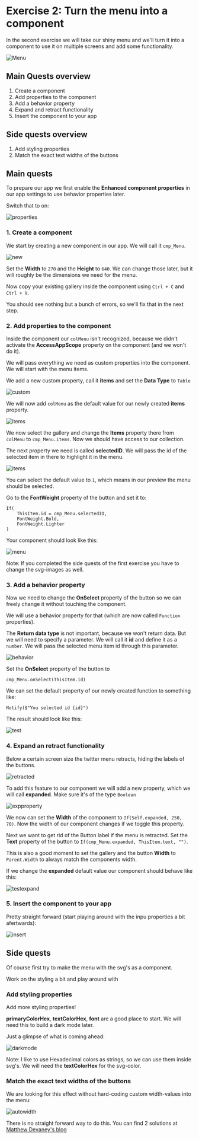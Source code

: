 # Exercise 2: Turn the menu into a component

In the second exercise we will take our shiny menu and we'll turn it into a component to use it on multiple screens and add some functionality.

![Menu](/assets/2_retractable.gif)


## Main Quests overview

1. Create a component
2. Add properties to the component
3. Add a behavior property
4. Expand and retract functionality
5. Insert the component to your app

## Side quests overview

1. Add styling properties
2. Match the exact text widths of the buttons

## Main quests

To prepare our app we first enable the **Enhanced component properties** in our app settings to use behavior properties later.

Switch that to on:

![properties](/assets/2_properties.png)

### 1. Create a component

We start by creating a new component in our app. We will call it `cmp_Menu`.

![new](/assets/2_new.png)

Set the **Width** to `270` and the **Height** to `640`. We can change those later, but it will roughly be the dimensions we need for the menu.

Now copy your existing gallery inside the component using `Ctrl + C` and `Ctrl + V`.

You should see nothing but a bunch of errors, so we'll fix that in the next step.

### 2. Add properties to the component

Inside the component our `colMenu` isn't recognized, because we didn't activate the **AccessAppScope** property on the component (and we won't do it).

We will pass everything we need as custom properties into the component. We will start with the menu items.

We add a new custom property, call it **items** and set the **Data Type** to `Table`

![custom](/assets/2_custom.png)

We will now add `colMenu` as the default value for our newly created **items** property.

![items](/assets/2_items.png)

We now select the gallery and change the **Items** property there from `colMenu` to `cmp_Menu.items`. Now we should have access to our collection.

The next property we need is called **selectedID**. We will pass the id of the selected item in there to highlight it in the menu.

![items](/assets/2_selected.png)

You can select the default value to `1`, which means in our preview the menu should be selected.

Go to the **FontWeight** property of the button and set it to:

```
If(
    ThisItem.id = cmp_Menu.selectedID,
    FontWeight.Bold,
    FontWeight.Lighter
)
```

Your component should look like this:

![menu](/assets/2_menu.png)

Note: If you completed the side quests of the first exercise you have to change the svg-images as well.

### 3. Add a behavior property

Now we need to change the **OnSelect** property of the button so we can freely change it without touching the component.

We will use a behavior property for that (which are now called `Function` properties).

The **Return data type** is not important, because we won't return data. But we will need to specify a parameter. We will call it **id** and define it as a `number`. We will pass the selected menu item id through this parameter.

![behavior](/assets/2_behavior.png)

Set the **OnSelect** property of the button to 

```
cmp_Menu.onSelect(ThisItem.id)
```

We can set the default property of our newly created function to something like:

```
Notify($"You selected id {id}")
```

The result should look like this:

![test](/assets/2_test.gif)


### 4. Expand an retract functionality

Below a certain screen size the twitter menu retracts, hiding the labels of the buttons.

![retracted](/assets/2_retracted.png)

To add this feature to our component we will add a new property, which we will call **expanded**. Make sure it's of the type `Boolean`

![expproperty](/assets/2_expproperty.png)

We now can set the **Width** of the component to `If(Self.expanded, 250, 70)`. Now the width of our component changes if we toggle this property.

Next we want to get rid of the Button label if the menu is retracted. Set the **Text** property of the button to `If(cmp_Menu.expanded, ThisItem.text, "")`.

This is also a good moment to set the gallery and the button **Width** to `Parent.Width` to always match the components width.

If we change the **expanded** default value our component should behave like this:

![testexpand](/assets/2_testexpand.gif)


### 5. Insert the component to your app

Pretty straight forward (start playing around with the inpu properties a bit afertwards):

![insert](/assets/2_insert.png)

## Side quests

Of course first try to make the menu with the svg's as a component.

Work on the styling a bit and play around with

### Add styling properties

Add more styling properties!

**primaryColorHex**, **textColorHex**, **font** are a good place to start. We will need this to build a dark mode later.

Just a glimpse of what is coming ahead:

![darkmode](/assets/2_darkmode.gif)

Note: I like to use Hexadecimal colors as strings, so we can use them inside svg's. We will need the **textColorHex** for the svg-color.

### Match the exact text widths of the buttons

We are looking for this effect without hard-coding custom width-values into the menu:

![autowidth](/assets/2_autowidth.gif)

There is no straight forward way to do this. You can find 2 solutions at [Matthew Devaney's blog](https://www.matthewdevaney.com/how-to-make-a-power-apps-auto-width-label/)